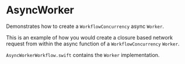 # AsyncWorker

Demonstrates how to create a `WorkflowConcurrency` async `Worker`.

This is an example of how you would create a closure based network request from within the async function of a `WorkflowConcurrency` `Worker`.

`AsyncWorkerWorkflow.swift` contains the `Worker` implementation.
